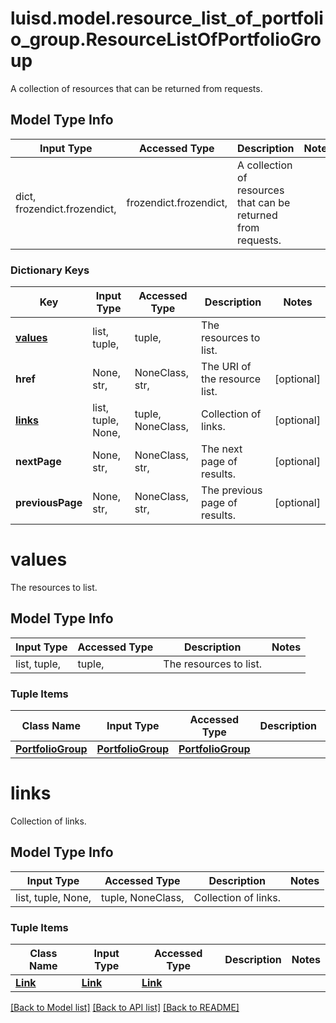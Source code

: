 # luisd.model.resource_list_of_portfolio_group.ResourceListOfPortfolioGroup

A collection of resources that can be returned from requests.

## Model Type Info
Input Type | Accessed Type | Description | Notes
------------ | ------------- | ------------- | -------------
dict, frozendict.frozendict,  | frozendict.frozendict,  | A collection of resources that can be returned from requests. | 

### Dictionary Keys
Key | Input Type | Accessed Type | Description | Notes
------------ | ------------- | ------------- | ------------- | -------------
**[values](#values)** | list, tuple,  | tuple,  | The resources to list. | 
**href** | None, str,  | NoneClass, str,  | The URI of the resource list. | [optional] 
**[links](#links)** | list, tuple, None,  | tuple, NoneClass,  | Collection of links. | [optional] 
**nextPage** | None, str,  | NoneClass, str,  | The next page of results. | [optional] 
**previousPage** | None, str,  | NoneClass, str,  | The previous page of results. | [optional] 

# values

The resources to list.

## Model Type Info
Input Type | Accessed Type | Description | Notes
------------ | ------------- | ------------- | -------------
list, tuple,  | tuple,  | The resources to list. | 

### Tuple Items
Class Name | Input Type | Accessed Type | Description | Notes
------------- | ------------- | ------------- | ------------- | -------------
[**PortfolioGroup**](PortfolioGroup.md) | [**PortfolioGroup**](PortfolioGroup.md) | [**PortfolioGroup**](PortfolioGroup.md) |  | 

# links

Collection of links.

## Model Type Info
Input Type | Accessed Type | Description | Notes
------------ | ------------- | ------------- | -------------
list, tuple, None,  | tuple, NoneClass,  | Collection of links. | 

### Tuple Items
Class Name | Input Type | Accessed Type | Description | Notes
------------- | ------------- | ------------- | ------------- | -------------
[**Link**](Link.md) | [**Link**](Link.md) | [**Link**](Link.md) |  | 

[[Back to Model list]](../../README.md#documentation-for-models) [[Back to API list]](../../README.md#documentation-for-api-endpoints) [[Back to README]](../../README.md)

